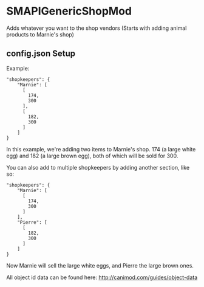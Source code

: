 # SMAPIGenericShopMod
Adds whatever you want to the shop vendors (Starts with adding animal products to Marnie's shop)

## config.json Setup

Example:
~~~
"shopkeepers": {
    "Marnie": [
      [
        174,
        300
      ],
      [
        182,
        300
      ]
    ]
}
~~~

In this example, we're adding two items to Marnie's shop.
174 (a large white egg) and 182 (a large brown egg), both of which will be sold for 300.

You can also add to multiple shopkeepers by adding another section, like so:

~~~
"shopkeepers": {
    "Marnie": [
      [
        174,
        300
      ]
    ],
    "Pierre": [
      [
        182,
        300
      ]
    ]
}
~~~

Now Marnie will sell the large white eggs, and Pierre the large brown ones. 

All object id data can be found here: http://canimod.com/guides/object-data